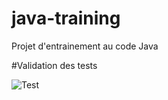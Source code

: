 # java-training

Projet d'entrainement au code Java

#Validation des tests

![Test](https://i.ibb.co/3Tvhqcb/Capture-d-e-cran-2020-10-13-a-10-05-17.png)